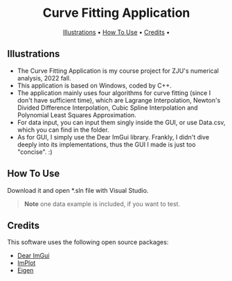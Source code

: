 
<h1 align="center">
  <br>
  Curve Fitting Application
  <br>
</h1>
</p>

<p align="center">
  <a href="#illustrations">Illustrations</a> •
  <a href="#how-to-use">How To Use</a> •
  <a href="#credits">Credits</a> •
</p>


## Illustrations

* The Curve Fitting Application is my course project for ZJU's numerical analysis, 2022 fall.
* This application is based on Windows, coded by C++.
* The application mainly uses four algorithms for curve fitting (since I don't have sufficient time), which are Lagrange Interpolation,
Newton's Divided Difference Interpolation, Cubic Spline Interpolation and Polynomial Least Squares Approximation.
* For data input, you can input them singly inside the GUI, or use Data.csv, which you can find in the folder.
* As for GUI, I simply use the Dear ImGui library. Frankly, I didn't dive deeply into its implementations, thus the GUI I made
is just too "concise". :) 


## How To Use

Download it and open *.sln file with Visual Studio. 

> **Note**
> one data example is included, if you want to test.
 

## Credits

This software uses the following open source packages:

- [Dear ImGui](https://github.com/ocornut/imgui)
- [ImPlot](https://github.com/epezent/implot)
- [Eigen](https://eigen.tuxfamily.org/index.php?title=Main_Page)


